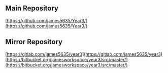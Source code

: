 ## Main Repository
[https://github.com/james5635/Year3/](https://github.com/james5635/Year3/)
## Mirror Repository
[https://gitlab.com/james5635/year3](https://gitlab.com/james5635/year3) \
[https://bitbucket.org/jamesworkspace/year3/src/master/](https://bitbucket.org/jamesworkspace/year3/src/master/)
